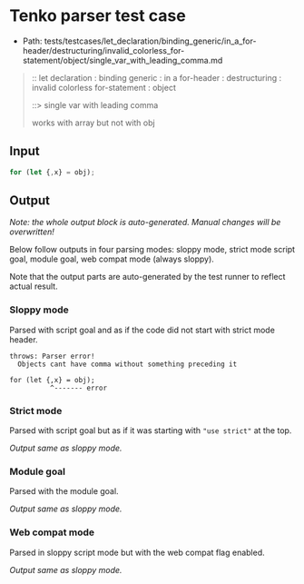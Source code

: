 # Tenko parser test case

- Path: tests/testcases/let_declaration/binding_generic/in_a_for-header/destructuring/invalid_colorless_for-statement/object/single_var_with_leading_comma.md

> :: let declaration : binding generic : in a for-header : destructuring : invalid colorless for-statement : object
>
> ::> single var with leading comma
>
> works with array but not with obj

## Input

`````js
for (let {,x} = obj);
`````

## Output

_Note: the whole output block is auto-generated. Manual changes will be overwritten!_

Below follow outputs in four parsing modes: sloppy mode, strict mode script goal, module goal, web compat mode (always sloppy).

Note that the output parts are auto-generated by the test runner to reflect actual result.

### Sloppy mode

Parsed with script goal and as if the code did not start with strict mode header.

`````
throws: Parser error!
  Objects cant have comma without something preceding it

for (let {,x} = obj);
          ^------- error
`````

### Strict mode

Parsed with script goal but as if it was starting with `"use strict"` at the top.

_Output same as sloppy mode._

### Module goal

Parsed with the module goal.

_Output same as sloppy mode._

### Web compat mode

Parsed in sloppy script mode but with the web compat flag enabled.

_Output same as sloppy mode._
